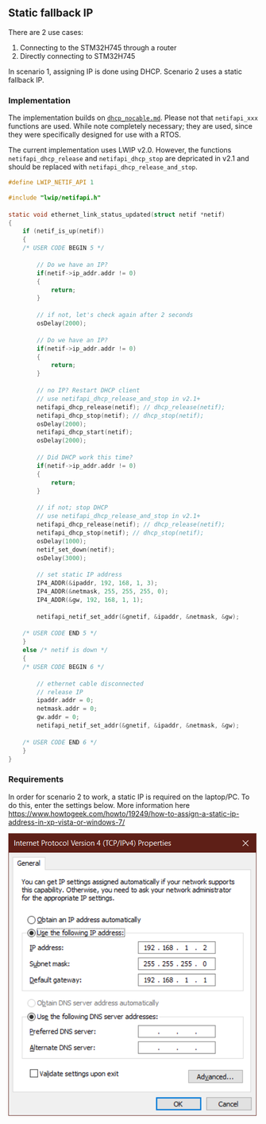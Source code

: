 ## Static fallback IP

There are 2 use cases:

1. Connecting to the STM32H745 through a router
2. Directly connecting to STM32H745

In scenario 1, assigning IP is done using DHCP. Scenario 2 uses a static fallback IP. 

### Implementation
The implementation builds on [`dhcp_nocable.md`](dhcp_nocable.md). Please not that `netifapi_xxx` functions are used. While note completely necessary; they are used, since they were specifically designed for use with a RTOS. 

The current implementation uses LWIP v2.0. However, the functions `netifapi_dhcp_release` and `netifapi_dhcp_stop` are depricated in v2.1 and should be replaced with `netifapi_dhcp_release_and_stop`.

```c
#define LWIP_NETIF_API 1
```

```c
#include "lwip/netifapi.h"

static void ethernet_link_status_updated(struct netif *netif) 
{
	if (netif_is_up(netif))
	{
	/* USER CODE BEGIN 5 */

		// Do we have an IP?
		if(netif->ip_addr.addr != 0)
		{
			return;
		}

		// if not, let's check again after 2 seconds
		osDelay(2000);

		// Do we have an IP?
		if(netif->ip_addr.addr != 0)
		{
			return;
		}
		
		// no IP? Restart DHCP client
		// use netifapi_dhcp_release_and_stop in v2.1+
		netifapi_dhcp_release(netif); // dhcp_release(netif); 
		netifapi_dhcp_stop(netif); // dhcp_stop(netif);
		osDelay(2000);
		netifapi_dhcp_start(netif);
		osDelay(2000);

		// Did DHCP work this time?
		if(netif->ip_addr.addr != 0)
		{
			return;
		}

		// if not; stop DHCP
		// use netifapi_dhcp_release_and_stop in v2.1+
		netifapi_dhcp_release(netif); // dhcp_release(netif); 
		netifapi_dhcp_stop(netif); // dhcp_stop(netif);
		osDelay(1000);
		netif_set_down(netif);
		osDelay(3000);

		// set static IP address
		IP4_ADDR(&ipaddr, 192, 168, 1, 3);
		IP4_ADDR(&netmask, 255, 255, 255, 0);
		IP4_ADDR(&gw, 192, 168, 1, 1);

		netifapi_netif_set_addr(&gnetif, &ipaddr, &netmask, &gw);

	/* USER CODE END 5 */
	}
	else /* netif is down */
	{  
	/* USER CODE BEGIN 6 */

		// ethernet cable disconnected
		// release IP
		ipaddr.addr = 0;
		netmask.addr = 0;
		gw.addr = 0;
		netifapi_netif_set_addr(&gnetif, &ipaddr, &netmask, &gw);

	/* USER CODE END 6 */
	} 
}
```



### Requirements
In order for scenario 2 to work, a static IP is required on the laptop/PC. To do this, enter the settings below. More information here https://www.howtogeek.com/howto/19249/how-to-assign-a-static-ip-address-in-xp-vista-or-windows-7/

![static ip](images/static_ip.png)